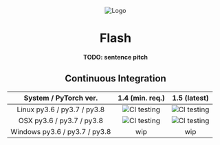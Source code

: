 <div align="center">

![Logo](https://raw.githubusercontent.com/PyTorchLightning/pytorch-lightning/master/docs/source/_images/logos/lightning_logo.svg)

# Flash

**TODO: sentence pitch**



## Continuous Integration
<center>

| System / PyTorch ver. | 1.4 (min. req.) | 1.5 (latest) |
| :---: | :---: | :---: |
| Linux py3.6 / py3.7 / py3.8 | ![CI testing](https://github.com/PyTorchLightning/pytorch-lightning-flash/workflows/CI%20testing/badge.svg?branch=master) | ![CI testing](https://github.com/PyTorchLightning/pytorch-lightning-flash/workflows/CI%20testing/badge.svg?branch=master) |
| OSX py3.6 / py3.7 / py3.8 | ![CI testing](https://github.com/PyTorchLightning/pytorch-lightning-flash/workflows/CI%20testing/badge.svg?branch=master) | ![CI testing](https://github.com/PyTorchLightning/pytorch-lightning-flash/workflows/CI%20testing/badge.svg?branch=master) |
| Windows py3.6 / py3.7 / py3.8 | wip | wip |

